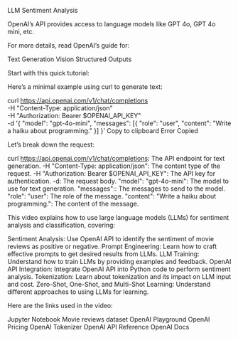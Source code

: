 LLM Sentiment Analysis

OpenAI’s API provides access to language models like GPT 4o, GPT 4o mini, etc.

For more details, read OpenAI’s guide for:

Text Generation
Vision
Structured Outputs

Start with this quick tutorial:

Here’s a minimal example using curl to generate text:

curl https://api.openai.com/v1/chat/completions \
  -H "Content-Type: application/json" \
  -H "Authorization: Bearer $OPENAI_API_KEY" \
  -d '{
    "model": "gpt-4o-mini",
    "messages": [{ "role": "user", "content": "Write a haiku about programming." }]
  }'
Copy to clipboard
Error
Copied

Let’s break down the request:

curl https://api.openai.com/v1/chat/completions: The API endpoint for text generation.
-H "Content-Type: application/json": The content type of the request.
-H "Authorization: Bearer $OPENAI_API_KEY": The API key for authentication.
-d: The request body.
"model": "gpt-4o-mini": The model to use for text generation.
"messages":: The messages to send to the model.
"role": "user": The role of the message.
"content": "Write a haiku about programming.": The content of the message.

This video explains how to use large language models (LLMs) for sentiment analysis and classification, covering:

Sentiment Analysis: Use OpenAI API to identify the sentiment of movie reviews as positive or negative.
Prompt Engineering: Learn how to craft effective prompts to get desired results from LLMs.
LLM Training: Understand how to train LLMs by providing examples and feedback.
OpenAI API Integration: Integrate OpenAI API into Python code to perform sentiment analysis.
Tokenization: Learn about tokenization and its impact on LLM input and cost.
Zero-Shot, One-Shot, and Multi-Shot Learning: Understand different approaches to using LLMs for learning.

Here are the links used in the video:

Jupyter Notebook
Movie reviews dataset
OpenAI Playground
OpenAI Pricing
OpenAI Tokenizer
OpenAI API Reference
OpenAI Docs